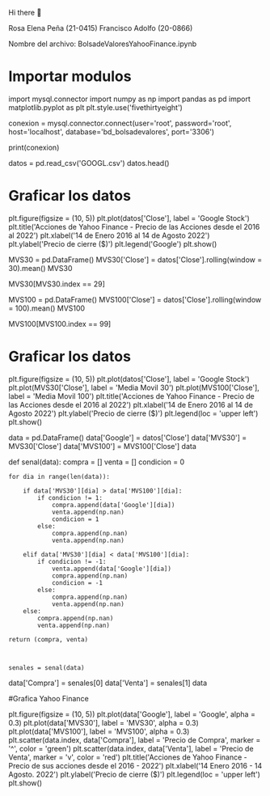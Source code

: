 Hi there 👋


Rosa Elena Peña (21-0415) 
Francisco Adolfo (20-0866)

Nombre del archivo: BolsadeValoresYahooFinance.ipynb



# Importar modulos

import mysql.connector
import numpy as np
import pandas as pd
import matplotlib.pyplot as plt
plt.style.use('fivethirtyeight')



conexion = mysql.connector.connect(user='root', password='root',
                                    host='localhost', 
                                    database='bd_bolsadevalores',
                                    port='3306')

                                
print(conexion)



datos = pd.read_csv('GOOGL.csv')
datos.head()



# Graficar los datos
plt.figure(figsize = (10, 5))
plt.plot(datos['Close'], label = 'Google Stock')
plt.title('Acciones de Yahoo Finance - Precio de las Acciones desde el 2016 al 2022')
plt.xlabel('14 de Enero 2016 al 14 de Agosto 2022')
plt.ylabel('Precio de cierre ($)')
plt.legend('Google')
plt.show()



MVS30 = pd.DataFrame()
MVS30['Close'] = datos['Close'].rolling(window = 30).mean()
MVS30



MVS30[MVS30.index == 29]



MVS100 = pd.DataFrame()
MVS100['Close'] = datos['Close'].rolling(window = 100).mean()
MVS100



MVS100[MVS100.index == 99]



# Graficar los datos

plt.figure(figsize = (10, 5))
plt.plot(datos['Close'], label = 'Google Stock')
plt.plot(MVS30['Close'], label = 'Media Movil 30')
plt.plot(MVS100['Close'], label = 'Media Movil 100')
plt.title('Acciones de Yahoo Finance - Precio de las Acciones desde el 2016 al 2022')
plt.xlabel('14 de Enero 2016 al 14 de Agosto 2022')
plt.ylabel('Precio de cierre ($)')
plt.legend(loc = 'upper left')
plt.show()



data = pd.DataFrame()
data['Google'] = datos['Close']
data['MVS30'] = MVS30['Close']
data['MVS100'] = MVS100['Close']
data



def senal(data):
    compra = []
    venta = []
    condicion = 0
    
    for dia in range(len(data)):
        
        if data['MVS30'][dia] > data['MVS100'][dia]:
            if condicion != 1:
                compra.append(data['Google'][dia])
                venta.append(np.nan)
                condicion = 1
            else:
                compra.append(np.nan)
                venta.append(np.nan)
            
        elif data['MVS30'][dia] < data['MVS100'][dia]:
            if condicion != -1:
                venta.append(data['Google'][dia])
                compra.append(np.nan)
                condicion = -1
            else:
                compra.append(np.nan)
                venta.append(np.nan)
        else:
            compra.append(np.nan)
            venta.append(np.nan)
            
    return (compra, venta) 
    
    
    
    senales = senal(data)
data['Compra'] = senales[0]
data['Venta'] = senales[1]
data




#Grafica Yahoo Finance 

plt.figure(figsize = (10, 5))
plt.plot(data['Google'], label = 'Google', alpha = 0.3)
plt.plot(data['MVS30'], label = 'MVS30', alpha = 0.3)
plt.plot(data['MVS100'], label = 'MVS100', alpha = 0.3)
plt.scatter(data.index, data['Compra'], label = 'Precio de Compra', marker = '^', color = 'green')
plt.scatter(data.index, data['Venta'], label = 'Precio de Venta', marker = 'v', color = 'red')
plt.title('Acciones de Yahoo Finance - Precio de sus acciones desde el 2016 - 2022')
plt.xlabel('14 Enero 2016 - 14 Agosto. 2022')
plt.ylabel('Precio de cierre ($)')
plt.legend(loc = 'upper left')
plt.show()

